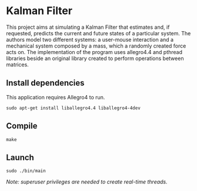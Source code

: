 # Kalman Filter

This project aims at simulating a Kalman Filter that estimates and, if requested, predicts the current and future states of a particular system. The authors model two different systems: a user-mouse interaction and a mechanical system composed by a mass, which a randomly created force acts on. The implementation of the program uses allegro4.4 and pthread libraries beside an original library created to perform operations between matrices.


## Install dependencies

This application requires Allegro4 to run.

`sudo apt-get install liballegro4.4 liballegro4-4dev`

## Compile

`make`

## Launch

`sudo ./bin/main`

*Note: superuser privileges are needed to create real-time threads.*


